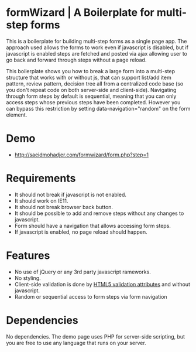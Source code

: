 # formWizard | A Boilerplate for multi-step forms
This is a boilerplate for building multi-step forms as a single page app. The approach used allows the forms to work even if javascript is disabled, but if javascript is enabled steps are fetched and posted via ajax allowing user to go back and forward through steps without a page reload. 

This boilerplate shows you how to break a large form into a multi-step structure that works with or without js, that can support list/add item pattern, review pattern, decision tree all from a centralized code base (so you don't repeat code on both server-side and client-side). Navigating through form steps by default is sequential, meaning that you can only access steps whose previous steps have been completed. However you can bypass this restriction by setting data-navigation="random" on the form element.

# Demo
- http://saeidmohadjer.com/formwizard/form.php?step=1

# Requirements
- It should not break if javascript is not enabled.
- It should work on IE11.
- It should not break browser back button.
- It should be possible to add and remove steps without any changes to javascript.
- Form should have a navigation that allows accessing form steps. 
- If javascript is enabled, no page reload should happen.

# Features
- No use of jQuery or any 3rd party javascript rameworks.
- No styling.
- Client-side validation is done by [HTML5 validation attributes](https://developer.mozilla.org/en-US/docs/Learn/HTML/Forms/Form_validation) and without javascript. 
- Random or sequential access to form steps via form navigation

# Dependencies
No dependencies. The demo page uses PHP for server-side scripting, but you are free to use any language that runs on your server.
